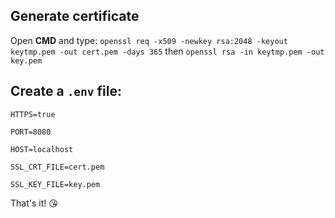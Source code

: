 ## Generate certificate 

Open **CMD** and type: `openssl req -x509 -newkey rsa:2048 -keyout keytmp.pem -out cert.pem -days 365` then
`openssl rsa -in keytmp.pem -out key.pem`


## Create a `.env` file:

```
HTTPS=true

PORT=8080

HOST=localhost

SSL_CRT_FILE=cert.pem

SSL_KEY_FILE=key.pem
```

That's it! :kissing_heart:
